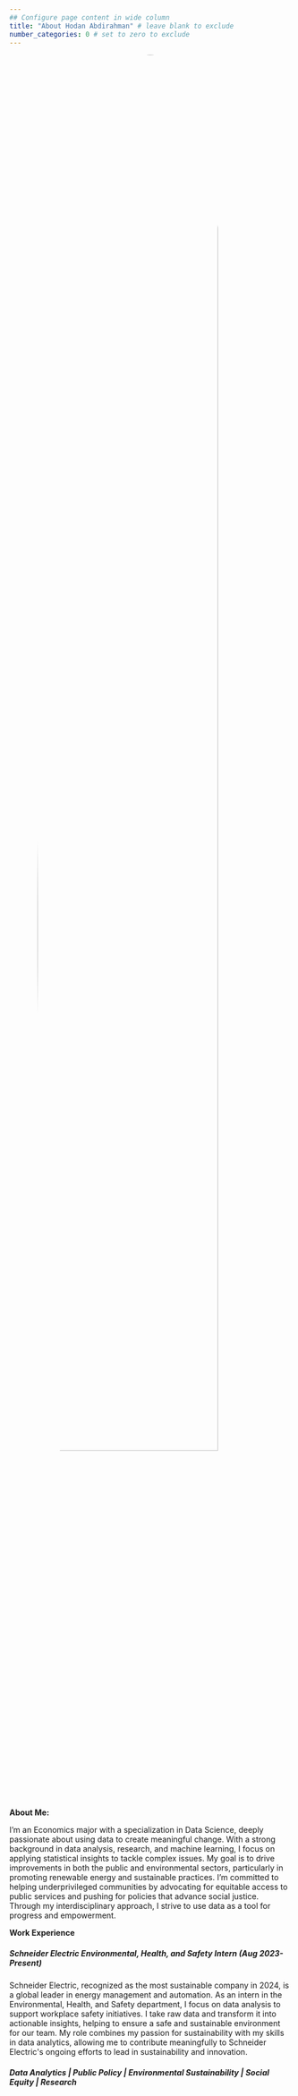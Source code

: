 ```yaml
---
## Configure page content in wide column
title: "About Hodan Abdirahman" # leave blank to exclude
number_categories: 0 # set to zero to exclude
---
```


<style>
img.two {
  height: 80%;
  width: 80%;
  border-radius: 50%;  /* Makes the image round */
  display: block;      /* Centers the image horizontally */
  margin: auto;        /* Centers the image horizontally */
}
</style>

</head>

<body>

<img class="two" src="/img/me.png" alt="drawing"/>

**About Me:**

I’m an Economics major with a specialization in Data Science, deeply passionate about using data to create meaningful change. With a strong background in data analysis, research, and machine learning, I focus on applying statistical insights to tackle complex issues. My goal is to drive improvements in both the public and environmental sectors, particularly in promoting renewable energy and sustainable practices. I’m committed to helping underprivileged communities by advocating for equitable access to public services and pushing for policies that advance social justice. Through my interdisciplinary approach, I strive to use data as a tool for progress and empowerment.


**Work Experience**

##### *Schneider Electric Environmental, Health, and Safety Intern (Aug 2023-Present)*

Schneider Electric, recognized as the most sustainable company in 2024, is a global leader in energy management and automation. As an intern in the Environmental, Health, and Safety department, I focus on data analysis to support workplace safety initiatives. I take raw data and transform it into actionable insights, helping to ensure a safe and sustainable environment for our team. My role combines my passion for sustainability with my skills in data analytics, allowing me to contribute meaningfully to Schneider Electric's ongoing efforts to lead in sustainability and innovation.

##### Data Analytics \| Public Policy \| Environmental Sustainability \| Social Equity \| Research

